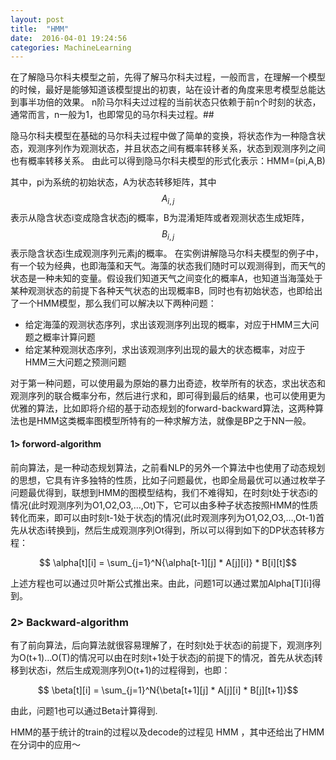 ```yaml
---
layout: post
title:  "HMM"
date:  2016-04-01 19:24:56
categories: MachineLearning
---
```


在了解隐马尔科夫模型之前，先得了解马尔科夫过程，一般而言，在理解一个模型的时候，最好是能够知道该模型提出的初衷，站在设计者的角度来思考模型总能达到事半功倍的效果。
n阶马尔科夫过过程的当前状态只依赖于前n个时刻的状态，通常而言，n一般为1，也即常见的马尔科夫过程。##

隐马尔科夫模型在基础的马尔科夫过程中做了简单的变换，将状态作为一种隐含状态，观测序列作为观测状态，并且状态之间有概率转移关系，状态到观测序列之间也有概率转移关系。
由此可以得到隐马尔科夫模型的形式化表示：HMM=(pi,A,B)

其中，pi为系统的初始状态，A为状态转移矩阵，其中$$A_{i,j}$$表示从隐含状态i变成隐含状态j的概率，B为混淆矩阵或者观测状态生成矩阵，
$$B_{i,j}$$表示隐含状态i生成观测序列元素j的概率。
在实例讲解隐马尔科夫模型的例子中，有一个较为经典，也即海藻和天气。海藻的状态我们随时可以观测得到，而天气的状态是一种未知的变量。假设我们知道天气之间变化的概率A，也知道当海藻处于某种观测状态的前提下各种天气状态的出现概率B，同时也有初始状态，也即给出了一个HMM模型，那么我们可以解决以下两种问题：

* 给定海藻的观测状态序列，求出该观测序列出现的概率，对应于HMM三大问题之概率计算问题
* 给定某种观测状态序列，求出该观测序列出现的最大的状态概率，对应于HMM三大问题之预测问题

对于第一种问题，可以使用最为原始的暴力出奇迹，枚举所有的状态，求出状态和观测序列的联合概率分布，然后进行求和，即可得到最后的结果，也可以使用更为优雅的算法，比如即将介绍的基于动态规划的forward-backward算法，这两种算法也是HMM这类概率图模型所特有的一种求解方法，就像是BP之于NN一般。

#### 1> forword-algorithm

前向算法，是一种动态规划算法，之前看NLP的另外一个算法中也使用了动态规划的思想，它具有许多独特的性质，比如子问题最优，也即全局最优可以通过枚举子问题最优得到，联想到HMM的图模型结构，我们不难得知，在时刻t处于状态i的情况(此时观测序列为O1,O2,O3,…,Ot)下，它可以由多种子状态按照HMM的性质转化而来，即可以由时刻t-1处于状态j的情况(此时观测序列为O1,O2,O3,…,Ot-1)首先从状态i转换到j，然后生成观测序列Ot得到，所以可以得到如下的DP状态转移方程：

$$ \alpha[t][i] = \sum_{j=1}^N{\alpha[t-1][j] * A[j][i]} * B[i][t]$$

上述方程也可以通过贝叶斯公式推出来。由此，问题1可以通过累加Alpha[T][i]得到。

### 2> Backward-algorithm

有了前向算法，后向算法就很容易理解了，在时刻t处于状态i的前提下，观测序列为O(t+1)…O(T)的情况可以由在时刻t+1处于状态j的前提下的情况，首先从状态j转移到状态i，然后生成观测序列O(t+1)的过程得到，也即：

$$ \beta[t][i] = \sum_{j=1}^N{\beta[t+1][j] * A[j][i] * B[j][t+1]}$$

由此，问题1也可以通过Beta计算得到.

HMM的基于统计的train的过程以及decode的过程见 HMM ，其中还给出了HMM在分词中的应用～




[jekyll]:      http://jekyllrb.com
[jekyll-gh]:   https://github.com/jekyll/jekyll
[jekyll-help]: https://github.com/jekyll/jekyll-help

